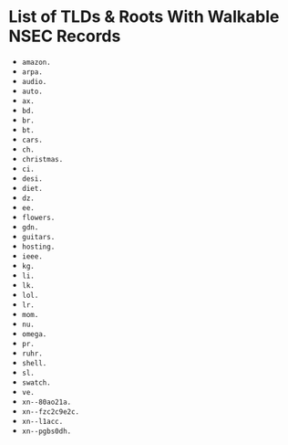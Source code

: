 # List of TLDs & Roots With Walkable NSEC Records

* `amazon.`
* `arpa.`
* `audio.`
* `auto.`
* `ax.`
* `bd.`
* `br.`
* `bt.`
* `cars.`
* `ch.`
* `christmas.`
* `ci.`
* `desi.`
* `diet.`
* `dz.`
* `ee.`
* `flowers.`
* `gdn.`
* `guitars.`
* `hosting.`
* `ieee.`
* `kg.`
* `li.`
* `lk.`
* `lol.`
* `lr.`
* `mom.`
* `nu.`
* `omega.`
* `pr.`
* `ruhr.`
* `shell.`
* `sl.`
* `swatch.`
* `ve.`
* `xn--80ao21a.`
* `xn--fzc2c9e2c.`
* `xn--l1acc.`
* `xn--pgbs0dh.`
